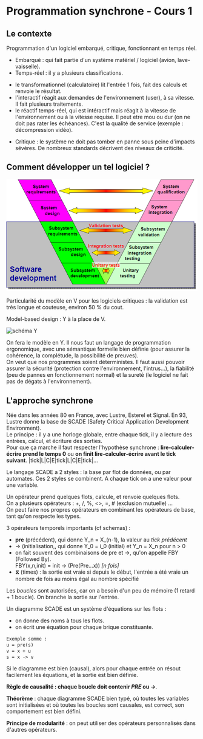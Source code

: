 # Programmation synchrone - Cours 1

## Le contexte

Programmation d'un logiciel embarqué, critique, fonctionnant en temps réel. 

* Embarqué : qui fait partie d'un système matériel / logiciel (avion, 
lave-vaisselle).
* Temps-réel : il y a plusieurs classifications. 
- le transformationnel (calculatoire) lit l'entrée 1 fois, fait des calculs et renvoie 
le résultat. 
- l'interactif réagit aux demandes de l'environnement (user), à sa vitesse. Il 
fait plusieurs traitements. 
- le réactif temps-réel, qui est intéractif mais réagit à la vitesse de 
l'environnement ou à la vitesse requise. Il peut etre mou ou dur (on ne doit 
pas rater les échéances). C'est la qualité de service (exemple : décompression 
vidéo). 
* Critique : le système ne doit pas tomber en panne sous peine d'impacts 
sévères. De nombreux standards décrivent des niveaux de criticité. 

## Comment développer un tel logiciel ? 

![schéma p16](1_01.png)

Particularité du modèle en V pour les logiciels critiques : la validation 
est très longue et couteuse, environ 50 % du cout. 

Model-based design : Y à la place de V. 

![schéma Y](1_02.png)

On fera le modèle en Y. Il nous faut un langage de programmation ergonomique, 
avec une sémantique formelle bien définie (pour assurer la cohérence, la 
complétude, la possibilité de preuves).  
On veut que nos programmes soient déterministes. Il faut aussi pouvoir 
assurer la sécurité (protection contre l'environnement, l'intrus...), 
la fiabilité (peu de pannes en fonctionnement normal) et 
la sureté (le logiciel ne fait pas de dégats à l'environnement).  

## L'approche synchrone

Née dans les années 80 en France, avec Lustre, Esterel et Signal. En 93, 
Lustre donne la base de SCADE (Safety Critical Application Development 
Environment).  
Le principe : il y a une horloge globale, entre chaque tick, il y a lecture 
des entrées, calcul, et écriture des sorties.  
Pour que ça marche il faut respecter l'hypothèse synchrone : 
**lire-calculer-écrire prend le temps 0** 
ou **on finit lire-calculer-écrire avant le tick suivant**. 
|tick|L|C|E|tick|L|C|E|tick|...
  
Le langage SCADE a 2 styles : la base par flot de données, ou par automates. 
Ces 2 styles se combinent. 
A chaque tick on a une valeur pour une variable. 
  
Un opérateur prend quelques flots, calcule, et renvoie quelques flots.  
On a plusieurs opérateurs : +, /, %, <>, =, # (exclusion mutuelle) ...  
On peut faire nos propres opérateurs en combinant les opérateurs de base, tant 
qu'on respecte les types.  
  
3 opérateurs temporels importants (cf schemas) : 
- **pre** (précédent), qui donne Y_n = X_(n-1), la valeur au *tick prédécent*
- &rarr; (initialisation,, qui donne Y_0 = i_0 (initial) et Y_n = X_n pour n > 0
- on fait souvent des combinaisons de pre et ->, qu'on appelle FBY (Followed 
By).  
FBY(x,n,init) = init &rarr; (Pre(Pre...x)) *[n fois]*
- **&#10710;** (times) : la sortie est vraie si depuis le début, l'entrée a été vraie
 un nombre de fois au moins égal au nombre spécifié
  
Les *boucles* sont autorisées, car on a besoin d'un peu de mémoire (1 retard + 
1 boucle). On branche la sortie sur l'entrée.  
  
Un diagramme SCADE est un système d'équations sur les flots : 
- on donne des noms à tous les flots. 
- on écrit une équation pour chaque brique constituante. 
```
Exemple somme :   
u = pre(s)  
v = x + u   
s = x -> v 
```
Si le diagramme est bien (causal), alors pour chaque entrée on résout facilement 
les équations, et la sortie est bien définie.  
  
**Règle de causalité : chaque boucle doit contenir *PRE* ou *->***.  
  
**Théorème** : chaque diagramme SCADE bien typé, où toutes les variables sont 
initialisées et où toutes les boucles sont causales, est correct, son 
comportement est bien défini.  

**Principe de modularité** : on peut utiliser des opérateurs personnalisés dans 
d'autres opérateurs. 
  
